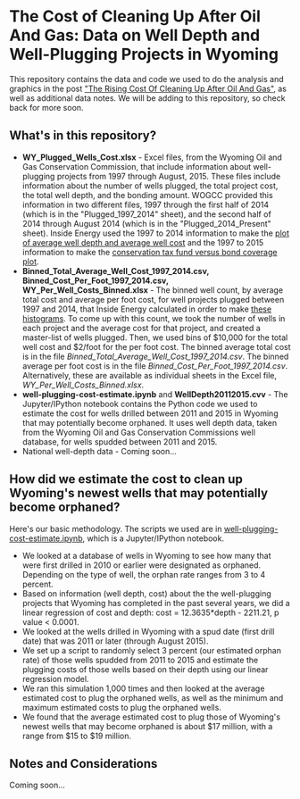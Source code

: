# The Cost of Cleaning Up After Oil And Gas: Data on Well Depth and Well-Plugging Projects in Wyoming
This repository contains the data and code we used to do the analysis and graphics in the post ["The Rising Cost Of Cleaning Up After Oil And Gas"](http://insideenergy.org/2015/10/01/the-rising-cost-of-cleaning-up-after-oil-and-gas/), as well as additional data notes. We will be adding to this repository, so check back for more soon. 

## What's in this repository?
* **WY_Plugged_Wells_Cost.xlsx** - Excel files, from the Wyoming Oil and Gas Conservation Commission, that include information about well-plugging projects from 1997 through August, 2015. These files include information about the number of wells plugged, the total project cost, the total well depth, and the bonding amount. WOGCC provided this information in two different files, 1997 through the first half of 2014 (which is in the "Plugged_1997_2014" sheet), and the second half of 2014 through August 2014 (which is in the "Plugged_2014_Present" sheet). Inside Energy used the 1997 to 2014 information to make the [plot of average well depth and average well cost](http://1m5rjm4bgenp2600za110opvl3h.wpengine.netdna-cdn.com/files/2015/10/Depth_v_Cost.png) and the 1997 to 2015 information to make the [conservation tax fund versus bond coverage plot](http://1m5rjm4bgenp2600za110opvl3h.wpengine.netdna-cdn.com/files/2015/10/WhoPays.png).
* **Binned_Total_Average_Well_Cost_1997_2014.csv,** **Binned_Cost_Per_Foot_1997_2014.csv,** **WY_Per_Well_Costs_Binned.xlsx** - The binned well count, by average total cost and average per foot cost, for well projects plugged between 1997 and 2014, that Inside Energy calculated in order to make [these histograms](http://1m5rjm4bgenp2600za110opvl3h.wpengine.netdna-cdn.com/files/2015/10/Cost_PerWell_PerFoot.png). To come up with this count, we took the number of wells in each project and the average cost for that project, and created a master-list of wells plugged. Then, we used bins of $10,000 for the total well cost and $2/foot for the per foot cost. The binned average total cost is in the file *Binned_Total_Average_Well_Cost_1997_2014.csv*. The binned average per foot cost is in the file *Binned_Cost_Per_Foot_1997_2014.csv*. Alternatively, these are available as individual sheets in the Excel file, *WY_Per_Well_Costs_Binned.xlsx*.
* **well-plugging-cost-estimate.ipynb** and **WellDepth20112015.cvv** - The Jupyter/IPython notebook contains the Python code we used to estimate the cost for wells drilled between 2011 and 2015 in Wyoming that may potentially become orphaned. It uses well depth data, taken from the Wyoming Oil and Gas Conservation Commissions well database, for wells spudded between 2011 and 2015.
* National well-depth data - Coming soon...

## How did we estimate the cost to clean up Wyoming's newest wells that may potentially become orphaned?

Here's our basic methodology. The scripts we used are in [well-plugging-cost-estimate.ipynb](https://github.com/InsideEnergy/Data-for-stories/blob/master/20151001-well-plugging-costs/well-plugging-cost-estimate.ipynb), which is a Jupyter/IPython notebook.

* We looked at a database of wells in Wyoming to see how many that were first drilled in 2010 or earlier were designated as orphaned. Depending on the type of well, the orphan rate ranges from 3 to 4 percent.
* Based on information (well depth, cost) about the the well-plugging projects that Wyoming has completed in the past several years, we did a linear regression of cost and depth: cost = 12.3635*depth - 2211.21, p value < 0.0001.
* We looked at the wells drilled in Wyoming with a spud date (first drill date) that was 2011 or later (through August 2015).
* We set up a script to randomly select 3 percent (our estimated orphan rate) of those wells spudded from 2011 to 2015 and estimate the plugging costs of those wells based on their depth using our linear regression model.
* We ran this simulation 1,000 times and then looked at the average estimated cost to plug the orphaned wells, as well as the minimum and maximum estimated costs to plug the orphaned wells.
* We found that the average estimated cost to plug those of Wyoming's newest wells that may become orphaned is about $17 million, with a range from $15 to $19 million.

## Notes and Considerations
Coming soon...